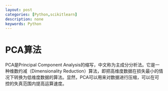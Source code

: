 ```yaml
---
layout: post
categories: [Python,scikitlearn]
description: none
keywords: Python
---
```

# PCA算法
PCA是Principal Component Analysis的缩写，中文称为主成分分析法。它是一种维数约减（Dimensionality Reduction）算法，即把高维度数据在损失最小的情况下转换为低维度数据的算法。显然，PCA可以用来对数据进行压缩，可以在可控的失真范围内提高运算速度。